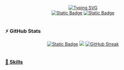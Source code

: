 <div align="center">
    <a href="https://git.io/typing-svg">
        <img src="https://readme-typing-svg.demolab.com?font=Doto&weight=900&size=25&pause=1000&center=true&vCenter=true&width=435&lines=Hi+there!+I'm+miguelfdez03;Welcome+to+my+Github" alt="Typing SVG" />
    </a>
</div>

<div align="center" >
    <a href="https://www.linkedin.com/in/miguelfdezmunoz/"><img alt="Static Badge" src="https://img.shields.io/badge/LinkedIn-0077B5?style=for-the-badge&logo=linkedin&logoColor=white"></a>
    <a href="https://www.42malaga.com/"><img alt="Static Badge" src="https://img.shields.io/badge/Miguel--Fdez-white?style=for-the-badge&logo=42&logoColor=black"></a>
</div>
<br>
<h3>⚡️ GitHub Stats</h3>
<div align="center">
  <a href=""><img alt="Static Badge" src="http://github-profile-summary-cards.vercel.app/api/cards/repos-per-language?username=PaLucena&theme=transparent"></a>
  <a href=""><img src="http://github-profile-summary-cards.vercel.app/api/cards/stats?username=PaLucena&theme=transparent" /></a>
  <a href="https://git.io/streak-stats"><img src="https://streak-stats.demolab.com?user=PaLucena&theme=transparent&hide_border=true" alt="GitHub Streak" />
</div>

<br>
<h3>🔩 Skills</h3>
<div align="center">

<!--
**miguelfdez03/miguelfdez03** is a ✨ _special_ ✨ repository because its `README.md` (this file) appears on your GitHub profile.

Here are some ideas to get you started:

- 🔭 I’m currently working on ...
- 🌱 I’m currently learning ...
- 👯 I’m looking to collaborate on ...
- 🤔 I’m looking for help with ...
- 💬 Ask me about ...
- 📫 How to reach me: ...
- 😄 Pronouns: ...
- ⚡ Fun fact: ...
-->
